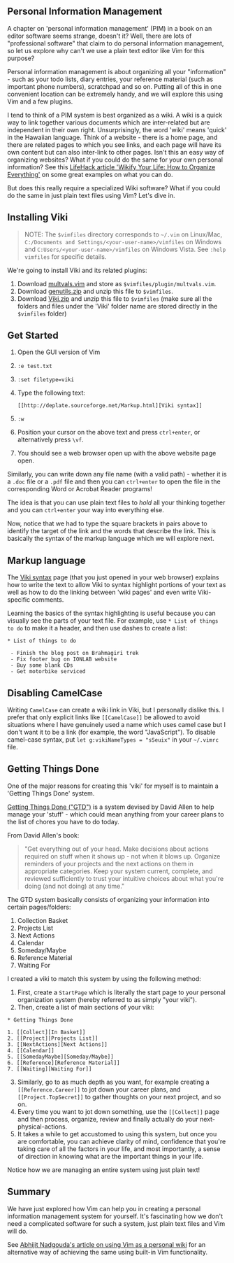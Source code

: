 ## Personal Information Management

A chapter on 'personal information management' (PIM) in a book on an editor software seems strange, doesn't it? Well, there are lots of "professional software" that claim to do personal information management, so let us explore why can't we use a plain text editor like Vim for this purpose?

Personal information management is about organizing all your "information" - such as your todo lists, diary entries, your reference material (such as important phone numbers), scratchpad and so on. Putting all of this in one convenient location can be extremely handy, and we will explore this using Vim and a few plugins.

I tend to think of a PIM system is best organized as a wiki. A wiki is a quick way to link together various documents which are inter-related but are independent in their own right. Unsurprisingly, the word 'wiki' means 'quick' in the Hawaiian language. Think of a website - there is a home page, and there are related pages to which you see links, and each page will have its own content but can also inter-link to other pages. Isn't this an easy way of organizing websites? What if you could do the same for your own personal information? See this [LifeHack article 'Wikify Your Life: How to Organize Everything'](http://www.lifehack.org/articles/lifehack/wikify-your-life-how-to-organize-everything.html) on some great examples on what you can do.

But does this really require a specialized Wiki software? What if you could do the same in just plain text files using Vim? Let's dive in.

## Installing Viki

> NOTE: The `$vimfiles` directory corresponds to `~/.vim` on Linux/Mac, `C:/Documents and Settings/<your-user-name>/vimfiles` on Windows and `C:Users/<your-user-name>/vimfiles` on Windows Vista. See `:help vimfiles` for specific details.

We're going to install Viki and its related plugins:

1. Download [multvals.vim](http://www.vim.org/scripts/script.php?script_id=171) and store as `$vimfiles/plugin/multvals.vim`.
2. Download [genutils.zip](http://www.vim.org/scripts/script.php?script_id=197) and unzip this file to `$vimfiles`.
3. Download [Viki.zip](http://www.vim.org/scripts/script.php?script_id=861) and unzip this file to `$vimfiles` (make sure all the folders and files under the 'Viki' folder name are stored directly in the `$vimfiles` folder)

## Get Started

1. Open the GUI version of Vim
2. `:e test.txt`
3. `:set filetype=viki`
4. Type the following text:

    ```
    [[http://deplate.sourceforge.net/Markup.html][Viki syntax]]
    ```

5. `:w`
6. Position your cursor on the above text and press `ctrl+enter`, or alternatively press `\vf`.
7. You should see a web browser open up with the above website page open.

Similarly, you can write down any file name (with a valid path) - whether it is a `.doc` file or a `.pdf` file and then you can `ctrl+enter` to open the file in the corresponding Word or Acrobat Reader programs!

The idea is that you can use plain text files to *hold* all your thinking together and you can `ctrl+enter` your way into everything else.

Now, notice that we had to type the square brackets in pairs above to identify the target of the link and the words that describe the link. This is basically the syntax of the markup language which we will explore next.

## Markup language

The [Viki syntax](http://deplate.sourceforge.net/Markup.html) page (that you just opened in your web browser) explains how to write the text to allow Viki to syntax highlight portions of your text as well as how to do the linking between 'wiki pages' and even write Viki-specific comments.

Learning the basics of the syntax highlighting is useful because you can visually see the parts of your text file. For example, use `* List of things to do` to make it a header, and then use dashes to create a list:

```
* List of things to do

 - Finish the blog post on Brahmagiri trek
 - Fix footer bug on IONLAB website
 - Buy some blank CDs
 - Get motorbike serviced
```

## Disabling CamelCase

Writing `CamelCase` can create a wiki link in Viki, but I personally dislike this. I prefer that only explicit links like `[[CamelCase]]` be allowed to avoid situations where I have genuinely used a name which uses camel case but I don't want it to be a link (for example, the word "JavaScript"). To disable camel-case syntax, put `let g:vikiNameTypes = "sSeuix"` in your `~/.vimrc` file.

## Getting Things Done

One of the major reasons for creating this 'viki' for myself is to maintain a 'Getting Things Done' system.

[Getting Things Done ("GTD")](http://www.bnet.com/2403-13074_23-52958.html) is a system devised by David Allen to help manage your 'stuff' - which could mean anything from your career plans to the list of chores you have to do today.

From David Allen's book:

> "Get everything out of your head. Make decisions about actions required on stuff when it shows up - not when it blows up. Organize reminders of your projects and the next actions on them in appropriate categories. Keep your system current, complete, and reviewed sufficiently to trust your intuitive choices about what you're doing (and not doing) at any time."

The GTD system basically consists of organizing your information into certain pages/folders:

1. Collection Basket
2. Projects List
3. Next Actions
4. Calendar
5. Someday/Maybe
6. Reference Material
7. Waiting For

I created a viki to match this system by using the following method:

1. First, create a `StartPage` which is literally the start page to your personal organization system (hereby referred to as simply "your viki").
2. Then, create a list of main sections of your viki:

  ```
  * Getting Things Done

  1. [[Collect][In Basket]]
  2. [[Project][Projects List]]
  3. [[NextActions][Next Actions]]
  4. [[Calendar]]
  5. [[SomedayMaybe][Someday/Maybe]]
  6. [[Reference][Reference Material]]
  7. [[Waiting][Waiting For]]
  ```
  
3. Similarly, go to as much depth as you want, for example creating a `[[Reference.Career]]` to jot down your career plans, and `[[Project.TopSecret]]` to gather thoughts on your next project, and so on.
4. Every time you want to jot down something, use the `[[Collect]]` page and then process, organize, review and finally actually do your next-physical-actions.
5. It takes a while to get accustomed to using this system, but once you are comfortable, you can achieve clarity of mind, confidence that you're taking care of all the factors in your life, and most importantly, a sense of direction in knowing what are the important things in your life.

Notice how we are managing an entire system using just plain text!

## Summary

We have just explored how Vim can help you in creating a personal information management system for yourself. It's fascinating how we don't need a complicated software for such a system, just plain text files and Vim will do.

See [Abhijit Nadgouda's article on using Vim as a personal wiki](http://ifacethoughts.net/2008/05/02/vim-as-a-personal-wiki/) for an alternative way of achieving the same using built-in Vim functionality.
